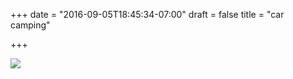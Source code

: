 +++
date = "2016-09-05T18:45:34-07:00"
draft =  false
title = "car camping"

+++

<img src="https://s3-us-west-2.amazonaws.com/ginput/20160815_01_58.jpg">

